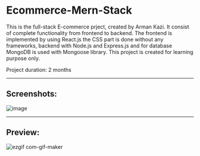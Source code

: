 # Ecommerce-Mern-Stack

This is the full-stack E-commerce prject, created by Arman Kazi. It consist of complete functionality from frontend to backend. The frontend is implemented by using React.js the CSS part is done without any frameworks, backend with Node.js and Express.js and for database MongoDB is used with Mongoose library. This project is created for learning purpose only.

Project duration: 2 months

---
## Screenshots:
![image](https://user-images.githubusercontent.com/104687128/193516619-286bb94b-1c17-4747-a4ee-ae47923e7c06.png)

---
## Preview:
![ezgif com-gif-maker](https://user-images.githubusercontent.com/104687128/193521830-b78cb36e-1dfb-4960-80e5-11068c04976e.gif)


